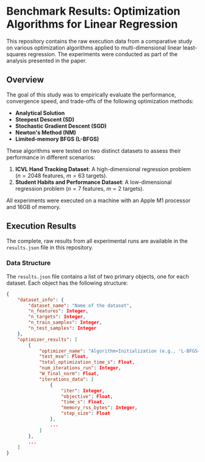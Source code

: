 # Benchmark Results: Optimization Algorithms for Linear Regression

This repository contains the raw execution data from a comparative study on various optimization algorithms applied to multi-dimensional linear least-squares regression. The experiments were conducted as part of the analysis presented in the paper.

## Overview

The goal of this study was to empirically evaluate the performance, convergence speed, and trade-offs of the following optimization methods:

* **Analytical Solution**
* **Steepest Descent (SD)**
* **Stochastic Gradient Descent (SGD)**
* **Newton's Method (NM)**
* **Limited-memory BFGS (L-BFGS)**

These algorithms were tested on two distinct datasets to assess their performance in different scenarios:
1.  **ICVL Hand Tracking Dataset**: A high-dimensional regression problem ($n=2048$ features, $m=63$ targets).
2.  **Student Habits and Performance Dataset**: A low-dimensional regression problem ($n=7$ features, $m=2$ targets).

All experiments were executed on a machine with an Apple M1 processor and 16GB of memory.

## Execution Results

The complete, raw results from all experimental runs are available in the `results.json` file in this repository.

### Data Structure

The `results.json` file contains a list of two primary objects, one for each dataset. Each object has the following structure:

```json
{
    "dataset_info": {
        "dataset_name": "Name of the dataset",
        "n_features": Integer,
        "n_targets": Integer,
        "n_train_samples": Integer,
        "n_test_samples": Integer
    },
    "optimizer_results": [
        {
            "optimizer_name": "Algorithm+Initialization (e.g., 'L-BFGS+zeros')",
            "test_mse": Float,
            "total_optimization_time_s": Float,
            "num_iterations_run": Integer,
            "W_final_norm": Float,
            "iterations_data": [
                {
                    "iter": Integer,
                    "objective": Float,
                    "time_s": Float,
                    "memory_rss_bytes": Integer,
                    "step_size": Float
                },
                ...
            ]
        },
        ...
    ]
}
